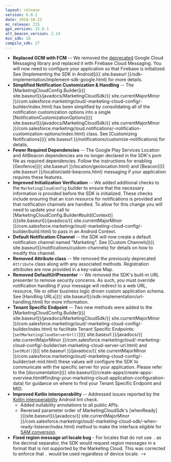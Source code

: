 ```yaml
---
layout: release
version: 6.0.2
date: 2018-10-22
mc_release: 215
gps_version: 15.0.1
alt_beacon_version: 2.14
min_sdk: 16
compile_sdk: 27
---
```

* **Replaced GCM with FCM** -- We removed the [deprecated](https://android-developers.googleblog.com/2018/04/time-to-upgrade-from-gcm-to-fcm.html) Google Cloud Messaging library and replaced it with Firebase Cloud Messaging.  You will now need to configure your application so that Firebase is initialized.  See [Implementing the SDK in Android]({{ site.baseurl }}/sdk-implementation/implement-sdk-google.html) for more details.
* **Simplified Notification Customization & Handling** -- The [MarketingCloudConfig.Builder]({{ site.baseurl}}/javadocs/MarketingCloudSdk/{{ site.currentMajorMinor }}/com.salesforce.marketingcloud/-marketing-cloud-config/-builder/index.html) has been simplified by consolidating all of the notification customization options into a single [NotificationCustomizationOptions]({{ site.baseurl}}/javadocs/MarketingCloudSdk/{{ site.currentMajorMinor }}/com.salesforce.marketingcloud.notifications/-notification-customization-options/index.html) class.  See [Customizing Notifications]({{ site.baseurl }}/notifications/customize-notifications) for details.
* **Fewer Required Dependencies** -- The Google Play Services Location and AltBeacon dependencies are no longer declared in the SDK's pom file as required dependencies.  Follow the instructions for enabling [Geofence]({{ site.baseurl }}/location/geolocation.html) and [Beacon]({{ site.baseurl }}/location/add-beacons.html) messaging if your application requires these features.
* **Improved Initialization Verification** -- We added additional checks to the `MarketingCloudConfig` builder to ensure that the necessary information is provided before the SDK is initialized.  These checks include ensuring that an icon resource for notifications is provided and that notification channels are handled.  To allow for this change you will need to update your call to [MarketingCloudConfig.Builder#build(Context)]({{site.baseurl}}/javadocs/{{ site.currentMajorMinor }}/com.salesforce.marketingcloud/-marketing-cloud-config/-builder/build.html) to pass in an Android Context.
* **Default Notification Channel** -- the SDK will now create a default notification channel named "Marketing".  See [Custom Channels]({{ site.baseurl}}/notifications/custom-channels) for details on how to modify this channel.
* **Removed Attribute class**  -- We removed the previously deprecated `Attribute` class along with any associated methods.  Registration attributes are now provided in a key-value Map.
* **Removed DefaultUrlPresenter** -- We removed the SDK's built-in URL presenter to remove security concerns.  As such, you must override notification handling if your message will redirect to a web URL, resource, file or other business logic driven custom application schema.  See [Handling URLs]({{ site.baseurl}}/sdk-implementation/url-handling.html) for more information.
* **Tenant Specific Endpoint** -- Two new methods were added to the [MarketingCloudConfig.Builder]({{ site.baseurl}}/javadocs/MarketingCloudSdk/{{ site.currentMajorMinor }}/com.salesforce.marketingcloud/-marketing-cloud-config/-builder/index.html) to facilitate Tenant Specific Endpoints: [`setMarketingCloudServerUrl()`]({{ site.baseurl }}/javadocs/{{ site.currentMajorMinor }}/com.salesforce.marketingcloud/-marketing-cloud-config/-builder/set-marketing-cloud-server-url.html) and [`setMid()`]({{ site.baseurl }}/javadocs/{{ site.currentMajorMinor }}/com.salesforce.marketingcloud/-marketing-cloud-config/-builder/set-mid.html) these values will configure the SDK to communicate with the specific server for your application.  Please refer to the [documentation]({{ site.baseurl}}/create-apps/create-apps-overview.html#finding-your-marketing-cloud-application-configuration-data) for guidance on where to find your Tenant Specific Endpoint and MID.
* **Improved Kotlin interoperability** -- Addressed issues reported by the [Kotlin interoperability](https://android.github.io/kotlin-guides/interop.html) Android lint check.
  * Added nullability annotations to all public APIs.
  * Reversed parameter order of MarketingCloudSdk's [whenReady]({{site.baseurl}}/javadocs/{{ site.currentMajorMinor }}/com.salesforce.marketingcloud/-marketing-cloud-sdk/-when-ready-listener/index.html) method to make the interface eligible for [SAM conversion](https://kotlinlang.org/docs/reference/java-interop.html#sam-conversions).
* **Fixed region message url locale bug** - For locales that do not use `.` as the decimal separator, the SDK would request region messages in a format that is not supported by the Marketing Cloud.  This was corrected to enforce that `.` would be used regardless of device locale. -->